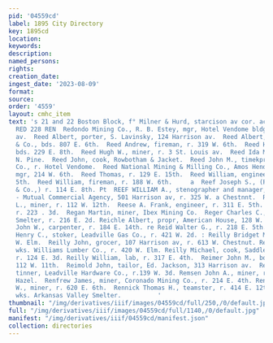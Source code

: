 ```yaml
---
pid: '04559cd'
label: 1895 City Directory
key: 1895cd
location: 
keywords: 
description: 
named_persons: 
rights: 
creation_date: 
ingest_date: '2023-08-09'
format: 
source: 
order: '4559'
layout: cmhc_item
text: 's 21 and 22 Boston Block, f° Milner & Hurd, starcison av cor. ac 8s. Fire INSUTANCB
  RED 228 REN  Redondo Mining Co., R. B. Estey, mgr, Hotel Vendome bldg, 707 Harrison
  av.  Reed Albert, porter, S. Lavinsky, 124 Harrison av.  Reed Albert, sawyer, Guller
  & Co., bds. 807 E. 6th.  Reed Andrew, fireman, r. 319 W. 6th.  Reed Howard, conductor,
  bds. 229 E. 8th.  Reed Hugh W., miner, r. 3 St. Louis av.  Reed Ida Miss, r. 114
  N. Pine.  Reed John, cook, Rowbotham & Jacket.  Reed John M., timekpr, Ibex Mining
  Co., r. Hotel Vendome.  Reed National Mining & Milling Co., Amos Henderson, gen’l
  mgr, 214 W. 6th.  Reed Thomas, r. 129 E. 15th.  Reed William, engineer, r. 610 E.
  5th.  Reed William, fireman, r. 188 W. 6th.     a  Reef Joseph S., (Pierce, Reef
  & Co.,) r. 114 E. 8th. Pt  REEF WILLIAM A., stenographer and manager, Merchants’
  - Mutual Commercial Agency, 501 Harrison av, r. 325 W. a Chestnnt.  Rees George
  L., miner, r. 112 W. 12th.  Reese A. Frank, engineer, r. 311 E. 5th.  Reese R. T.,
  r. 223 . 3d.  Regan Martin, miner, Ibex Mining Co.  Reger Charles C., sampler, Union
  Smelter, r. 216 E. 2d. Reichle Albert, propr, American House, 128 W. 2d. - Reid
  John W., carpenter, r. 184 E. 14th. re Reid Walter G., r. 218 E. 5th. > Reilley
  Henry C., stoker, Leadville Gas Co., r. 421 W. 2d. : Reilly Bridget Miss, r. 138
  W. Elm.  Reilly John, grocer, 107 Harrison av, r. 613 W. Chestnut. Reilly Joseph,
  wks. Williams Lumber Co., r. 420 W. Elm. Reilly Michael, cook, Saddle Rock Restaurant,
  r. 124 E. 3d. Reilly William, lab, r. 317 E. 4th.  Reimer John M., book agt, r.
  112 W. 11th.  Reimold John, tailor, Ed. Jackson, 313 Harrison av.  Reisig John G.,
  tinner, Leadville Hardware Co., r.139 W. 3d. Remsen John A., miner, r. E. 3d, cor.
  Hazel.  Renfrew James, miner, Coronado Mining Co., r. 214 E. 4th. Renfro Claiborn
  W., miner, r. 620 E. 6th.  Rennick Thomas H., teamster, r. 414 E. 12th.  Reno John,
  wks. Arkansas Valley Smelter.          '
thumbnail: "/img/derivatives/iiif/images/04559cd/full/250,/0/default.jpg"
full: "/img/derivatives/iiif/images/04559cd/full/1140,/0/default.jpg"
manifest: "/img/derivatives/iiif/04559cd/manifest.json"
collection: directories
---
```

